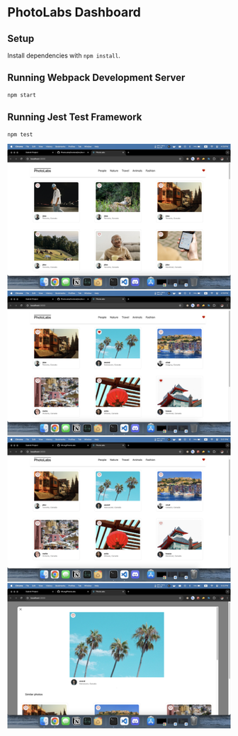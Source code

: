 # PhotoLabs Dashboard

## Setup

Install dependencies with `npm install`.

## Running Webpack Development Server

```sh
npm start
```

## Running Jest Test Framework

```sh
npm test
```
!["Main page"](https://github.com/ihfung/PhotoLabs/blob/main/docs/photolabmainpage.png?raw=true)
!["Favourite images"](https://github.com/ihfung/PhotoLabs/blob/main/docs/photolab-favourite.png?raw=true)
!["Travel topic images"](https://github.com/ihfung/PhotoLabs/blob/main/docs/photolabs-traveltopic.png?raw=true)
!["Image Specific"](https://github.com/ihfung/PhotoLabs/blob/main/docs/photolabs-imageSpecific.png?raw=true)